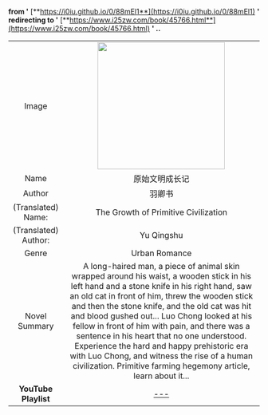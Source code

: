 <meta charset="UTF-8">

<meta name="viewport" content="width=device-width, initial-scale=1.0">

<meta http-equiv="refresh" content="5;url=https://www.i25zw.com/book/45766.html">

**from '** [**https://i0iu.github.io/0/88mEl1**](https://i0iu.github.io/0/88mEl1) **' redirecting to '** [**https://www.i25zw.com/book/45766.html**](https://www.i25zw.com/book/45766.html) **' ..**


|||
| :---: | :---: |
| Image | <img src="cover.jpg" width=255px> |
| Name | 原始文明成长记 |
| Author | 羽卿书 |
| (Translated) Name: | The Growth of Primitive Civilization |
| (Translated) Author: | Yu Qingshu |
| Genre | Urban Romance |
| Novel Summary | A long-haired man, a piece of animal skin wrapped around his waist, a wooden stick in his left hand and a stone knife in his right hand, saw an old cat in front of him, threw the wooden stick and then the stone knife, and the old cat was hit and blood gushed out... Luo Chong looked at his fellow in front of him with pain, and there was a sentence in his heart that no one understood. Experience the hard and happy prehistoric era with Luo Chong, and witness the rise of a human civilization. Primitive farming hegemony article, learn about it... |
| **YouTube Playlist** | [---](---) |
